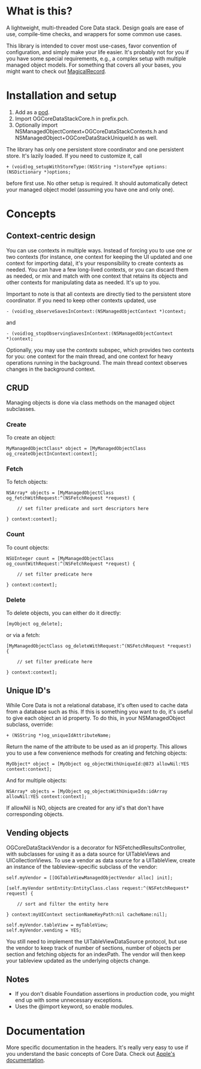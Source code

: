 # What is this?

A lightweight, multi-threaded Core Data stack. Design goals are ease of use, compile-time checks, and wrappers for some common use cases.

This library is intended to cover most use-cases, favor convention of configuration, and simply make your life easier. It's probably not for you if you have some special requirements, e.g., a complex setup with multiple managed object models. For something that covers all your bases, you might want to check out [MagicalRecord](https://github.com/magicalpanda/MagicalRecord).

# Installation and setup

1. Add as a [pod](https://github.com/CocoaPods/CocoaPods).
2. Import OGCoreDataStackCore.h in prefix.pch.
3. Optionally import NSManagedObjectContext+OGCoreDataStackContexts.h and NSManagedObject+OGCoreDataStackUniqueId.h as well.

The library has only one persistent store coordinator and one persistent store. It's lazily loaded. If you need to customize it, call

	+ (void)og_setupWithStoreType:(NSString *)storeType options:(NSDictionary *)options;

before first use. No other setup is required. It should automatically detect your managed object model (assuming you have one and only one).

# Concepts

## Context-centric design

You can use contexts in multiple ways. Instead of forcing you to use one or two contexts (for instance, one context for keeping the UI updated and one context for importing data), it's your responsibility to create contexts as needed. You can have a few long-lived contexts, or you can discard them as needed, or mix and match with one context that retains its objects and other contexts for manipulating data as needed. It's up to you.

Important to note is that all contexts are directly tied to the persistent store coordinator. If you need to keep other contexts updated, use

	- (void)og_observeSavesInContext:(NSManagedObjectContext *)context;

and

	- (void)og_stopObservingSavesInContext:(NSManagedObjectContext *)context;

Optionally, you may use the *contexts* subspec, which provides two contexts for you: one context for the main thread, and one context for heavy operations running in the background. The main thread context observes changes in the background context.

## CRUD

Managing objects is done via class methods on the managed object subclasses.

### Create

To create an object:

	MyManagedObjectClass* object = [MyManagedObjectClass og_createObjectInContext:context];

### Fetch

To fetch objects:

	NSArray* objects = [MyManagedObjectClass og_fetchWithRequest:^(NSFetchRequest *request) {
	
		// set filter predicate and sort descriptors here
	
	} context:context];

### Count

To count objects:

	NSUInteger count = [MyManagedObjectClass og_countWithRequest:^(NSFetchRequest *request) {
	
		// set filter predicate here
	
	} context:context];

### Delete

To delete objects, you can either do it directly:

	[myObject og_delete];

or via a fetch:

	[MyManagedObjectClass og_deleteWithRequest:^(NSFetchRequest *request) {
	
		// set filter predicate here
	
	} context:context];

## Unique ID's

While Core Data is not a relational database, it's often used to cache data from a database such as this. If this is something you want to do, it's useful to give each object an id property. To do this, in your NSManagedObject subclass, override:

	+ (NSString *)og_uniqueIdAttributeName;

Return the name of the attribute to be used as an id property. This allows you to use a few convenience methods for creating and fetching objects:

	MyObject* object = [MyObject og_objectWithUniqueId:@873 allowNil:YES context:context];

And for multiple objects:

	NSArray* objects = [MyObject og_objectsWithUniqueIds:idArray allowNil:YES context:context];

If allowNil is NO, objects are created for any id's that don't have corresponding objects.

## Vending objects

OGCoreDataStackVendor is a decorator for NSFetchedResultsController, with subclasses for using it as a data source for UITableViews and UICollectionViews. To use a vendor as data source for a UITableView, create an instance of the tableview-specific subclass of the vendor:

	self.myVendor = [[OGTableViewManagedObjectVendor alloc] init];

	[self.myVendor setEntity:EntityClass.class request:^(NSFetchRequest* request) {
		
		// sort and filter the entity here

	} context:myUIContext sectionNameKeyPath:nil cacheName:nil];
	
	self.myVendor.tableView = myTableView;
	self.myVendor.vending = YES;

You still need to implement the UITableViewDataSource protocol, but use the vendor to keep track of number of sections, number of objects per section and fetching objects for an indexPath. The vendor will then keep your tableview updated as the underlying objects change.

## Notes

- If you don't disable Foundation assertions in production code, you might end up with some unnecessary exceptions.
- Uses the @import keyword, so enable modules.

# Documentation

More specific documentation in the headers. It's really very easy to use if you understand the basic concepts of Core Data. Check out [Apple's documentation](https://developer.apple.com/library/ios/documentation/cocoa/conceptual/coredata/cdProgrammingGuide.html).
